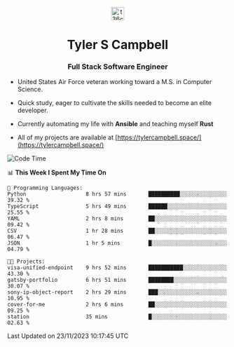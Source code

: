 <p align="center">
<a href="https://www.linkedin.com/in/t36campbell" target="blank"><img align="center" src="https://ik.imagekit.io/t36campbell/Portfolio/linkedin.png.original_m8bbGgPh6.png" alt="t36campbell" height="30" width="30" /></a>
</p>
<h1 align="center">Tyler S Campbell</h1>
<h3 align="center">Full Stack Software Engineer</h3>

* United States Air Force veteran working toward a M.S. in Computer Science.

* Quick study, eager to cultivate the skills needed to become an elite developer.

* Currently automating my life with **Ansible** and teaching myself **Rust**

* All of my projects are available at [https://tylercampbell.space/](https://tylercampbell.space/)

<!--START_SECTION:waka-->
![Code Time](http://img.shields.io/badge/Code%20Time-3%2C002%20hrs%2057%20mins-blue)

📊 **This Week I Spent My Time On** 

```text
💬 Programming Languages: 
Python                   8 hrs 57 mins       ██████████░░░░░░░░░░░░░░░   39.32 % 
TypeScript               5 hrs 49 mins       ██████░░░░░░░░░░░░░░░░░░░   25.55 % 
YAML                     2 hrs 8 mins        ██░░░░░░░░░░░░░░░░░░░░░░░   09.42 % 
CSV                      1 hr 28 mins        ██░░░░░░░░░░░░░░░░░░░░░░░   06.47 % 
JSON                     1 hr 5 mins         █░░░░░░░░░░░░░░░░░░░░░░░░   04.79 % 

🐱‍💻 Projects: 
visa-unified-endpoint    9 hrs 52 mins       ███████████░░░░░░░░░░░░░░   43.30 % 
gatsby-portfolio         6 hrs 51 mins       ████████░░░░░░░░░░░░░░░░░   30.07 % 
sony-ip-object-report    2 hrs 29 mins       ███░░░░░░░░░░░░░░░░░░░░░░   10.95 % 
cover-for-me             2 hrs 6 mins        ██░░░░░░░░░░░░░░░░░░░░░░░   09.25 % 
station                  35 mins             █░░░░░░░░░░░░░░░░░░░░░░░░   02.63 % 
```


 Last Updated on 23/11/2023 10:17:45 UTC
<!--END_SECTION:waka-->
